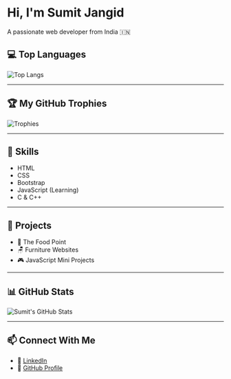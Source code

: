 # Hi, I'm Sumit Jangid
A passionate web developer from India 🇮🇳



## 💻 Top Languages
![Top Langs](https://github-readme-stats.vercel.app/api/top-langs/?username=sumitjangid2446&layout=compact&theme=tokyonight)

---

## 🏆 My GitHub Trophies
![Trophies](https://github-profile-trophy.vercel.app/?username=sumitjangid2446&theme=onedark)

---

## 🔧 Skills
- HTML
- CSS
- Bootstrap
- JavaScript (Learning)
- C & C++

---

## 🚀 Projects
- 🍔 The Food Point  
- 🪑 Furniture Websites  
- 🎮 JavaScript Mini Projects

---

## 📊 GitHub Stats
![Sumit's GitHub Stats](https://github-readme-stats.vercel.app/api?username=sumitjangid2446&show_icons=true&theme=tokyonight)

---

## 📫 Connect With Me

- 💼 [LinkedIn](https://www.linkedin.com/in/sumit-jangid-2037a434a)  
- 📂 [GitHub Profile](https://github.com/sumitjangid2446)
